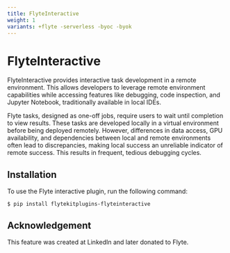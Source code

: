 ```yaml
---
title: FlyteInteractive
weight: 1
variants: +flyte -serverless -byoc -byok
---
```


# FlyteInteractive

FlyteInteractive provides interactive task development in a remote environment. This allows developers to leverage remote environment capabilities while accessing features like debugging, code inspection, and Jupyter Notebook, traditionally available in local IDEs.

Flyte tasks, designed as one-off jobs, require users to wait until completion to view results. These tasks are developed locally in a virtual environment before being deployed remotely. However, differences in data access, GPU availability, and dependencies between local and remote environments often lead to discrepancies, making local success an unreliable indicator of remote success. This results in frequent, tedious debugging cycles.

## Installation

To use the Flyte interactive plugin, run the following command:

```shell
$ pip install flytekitplugins-flyteinteractive
```

## Acknowledgement

This feature was created at LinkedIn and later donated to Flyte.


